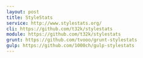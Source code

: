 ```yaml
---
layout: post
title: StyleStats
service: http://www.stylestats.org/
cli: https://github.com/t32k/stylestats
module: https://github.com/t32k/stylestats
grunt: https://github.com/tvooo/grunt-stylestats
gulp: https://github.com/1000ch/gulp-stylestats
---
```


